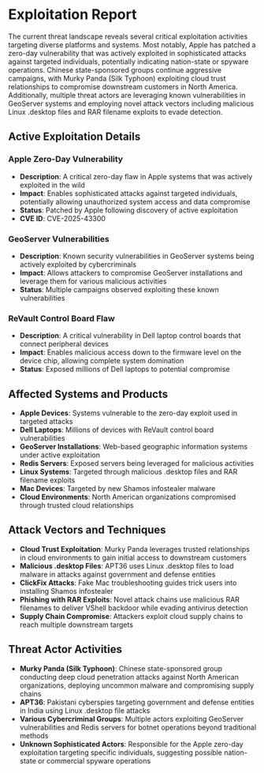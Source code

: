 # Exploitation Report

The current threat landscape reveals several critical exploitation activities targeting diverse platforms and systems. Most notably, Apple has patched a zero-day vulnerability that was actively exploited in sophisticated attacks against targeted individuals, potentially indicating nation-state or spyware operations. Chinese state-sponsored groups continue aggressive campaigns, with Murky Panda (Silk Typhoon) exploiting cloud trust relationships to compromise downstream customers in North America. Additionally, multiple threat actors are leveraging known vulnerabilities in GeoServer systems and employing novel attack vectors including malicious Linux .desktop files and RAR filename exploits to evade detection.

## Active Exploitation Details

### Apple Zero-Day Vulnerability
- **Description**: A critical zero-day flaw in Apple systems that was actively exploited in the wild
- **Impact**: Enables sophisticated attacks against targeted individuals, potentially allowing unauthorized system access and data compromise
- **Status**: Patched by Apple following discovery of active exploitation
- **CVE ID**: CVE-2025-43300

### GeoServer Vulnerabilities
- **Description**: Known security vulnerabilities in GeoServer systems being actively exploited by cybercriminals
- **Impact**: Allows attackers to compromise GeoServer installations and leverage them for various malicious activities
- **Status**: Multiple campaigns observed exploiting these known vulnerabilities

### ReVault Control Board Flaw
- **Description**: A critical vulnerability in Dell laptop control boards that connect peripheral devices
- **Impact**: Enables malicious access down to the firmware level on the device chip, allowing complete system domination
- **Status**: Exposed millions of Dell laptops to potential compromise

## Affected Systems and Products

- **Apple Devices**: Systems vulnerable to the zero-day exploit used in targeted attacks
- **Dell Laptops**: Millions of devices with ReVault control board vulnerabilities
- **GeoServer Installations**: Web-based geographic information systems under active exploitation
- **Redis Servers**: Exposed servers being leveraged for malicious activities
- **Linux Systems**: Targeted through malicious .desktop files and RAR filename exploits
- **Mac Devices**: Targeted by new Shamos infostealer malware
- **Cloud Environments**: North American organizations compromised through trusted cloud relationships

## Attack Vectors and Techniques

- **Cloud Trust Exploitation**: Murky Panda leverages trusted relationships in cloud environments to gain initial access to downstream customers
- **Malicious .desktop Files**: APT36 uses Linux .desktop files to load malware in attacks against government and defense entities
- **ClickFix Attacks**: Fake Mac troubleshooting guides trick users into installing Shamos infostealer
- **Phishing with RAR Exploits**: Novel attack chains use malicious RAR filenames to deliver VShell backdoor while evading antivirus detection
- **Supply Chain Compromise**: Attackers exploit cloud supply chains to reach multiple downstream targets

## Threat Actor Activities

- **Murky Panda (Silk Typhoon)**: Chinese state-sponsored group conducting deep cloud penetration attacks against North American organizations, deploying uncommon malware and compromising supply chains
- **APT36**: Pakistani cyberspies targeting government and defense entities in India using Linux .desktop file attacks
- **Various Cybercriminal Groups**: Multiple actors exploiting GeoServer vulnerabilities and Redis servers for botnet operations beyond traditional methods
- **Unknown Sophisticated Actors**: Responsible for the Apple zero-day exploitation targeting specific individuals, suggesting possible nation-state or commercial spyware operations